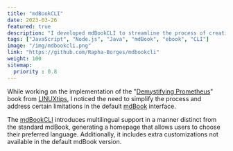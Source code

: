 ```yaml
---
title: "mdBookCLI"
date: 2023-03-26
featured: true
description: "I developed mdBookCLI to streamline the process of creating an ebook using mdBook."
tags: ["JavaScript", "Node.js", "Java", "mdBook", "ebook", "CLI"]
image: "/img/mdbookcli.png"
link: "https://github.com/Rapha-Borges/mdbookcli"
weight: 100
sitemap:
  priority : 0.8
---
```


While working on the implementation of the "[Demystifying Prometheus](https://livro.descomplicandoprometheus.com.br/)" book from [LINUXtips](https://www.linuxtips.io/quem-somos), I noticed the need to simplify the process and address certain limitations in the default [mdBook](https://github.com/rust-lang/mdBook) interface.

The [mdBookCLI](https://github.com/Rapha-Borges/mdbookcli) introduces multilingual support in a manner distinct from the standard mdBook, generating a homepage that allows users to choose their preferred language. Additionally, it includes extra customizations not available in the default mdBook version.